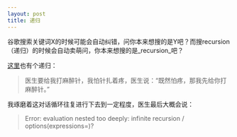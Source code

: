 ```yaml
---
layout: post
title: 递归
---
```


谷歌搜索关键词X的时候可能会自动纠错，问你本来想搜的是Y吧？而搜recursion（递归）的时候会自动卖萌问，你本来想搜的是_recursion_吧？

[这里](http://www.newsmth.net/bbscon.php?bid=63&id=3393726)也有个递归：

> 医生要给我打麻醉针，我怕针扎着疼，医生说：“既然怕疼，那我先给你打麻醉针。”

我琢磨着这对话循环往复进行下去到一定程度，医生最后大概会说：

> Error: evaluation nested too deeply: infinite recursion / options(expressions=)?

